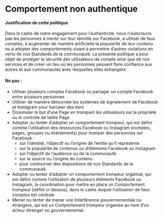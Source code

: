 Comportement non authentique
============================

#### Justification de cette politique

Dans le cadre de notre engagement pour l’authenticité, nous n’autorisons pas les personnes à mentir sur leur identité sur Facebook, à utiliser de faux comptes, à augmenter de manière artificielle la popularité de leur contenu ou à adopter des comportements visant à permettre d’autres violations en vertu de nos Standards de la communauté. La présente politique a pour objet de protéger la sécurité des utilisateurs de compte ainsi que de nos services et de créer un lieu où les personnes peuvent faire confiance aux autres et aux communautés avec lesquelles elles échangent.

#### Ne pas :

* Utiliser plusieurs comptes Facebook ou partager un compte Facebook entre plusieurs personnes
* Utiliser de manière détournée les systèmes de signalement de Facebook et Instagram pour harceler des tiers
* Dissimuler le but d’une Page en trompant les utilisateurs sur la propriété ou le contrôle de ladite Page
* Adopter ou tenter d’adopter un comportement trompeur, qui est défini comme l’utilisation des ressources Facebook ou Instagram (comptes, pages, groupes ou évènements) pour tromper des personnes sur Facebook :
    * sur l’identité, l’objectif ou l’origine de l’entité qu’il représente
    * sur la popularité de contenus ou d’éléments Facebook ou Instagram
    * sur l’objectif de l’audience ou de la communauté
    * sur la source ou l’origine du contenu
    * pour contourner des dispositions de nos Standards de la communauté
* Adopter ou tenter d’adopter un comportement trompeur organisé, qui est défini comme l’utilisation de plusieurs éléments Facebook ou Instagram, la coordination pour mettre en place un Comportement trompeur (défini ci-dessus), dans le cadre duquel l’utilisation de faux comptes est centrale
* Mener ou tenter de mener une Interférence gouvernementale ou étrangère, qui est un Comportement trompeur organisé au nom d’un acteur étranger ou gouvernemental.